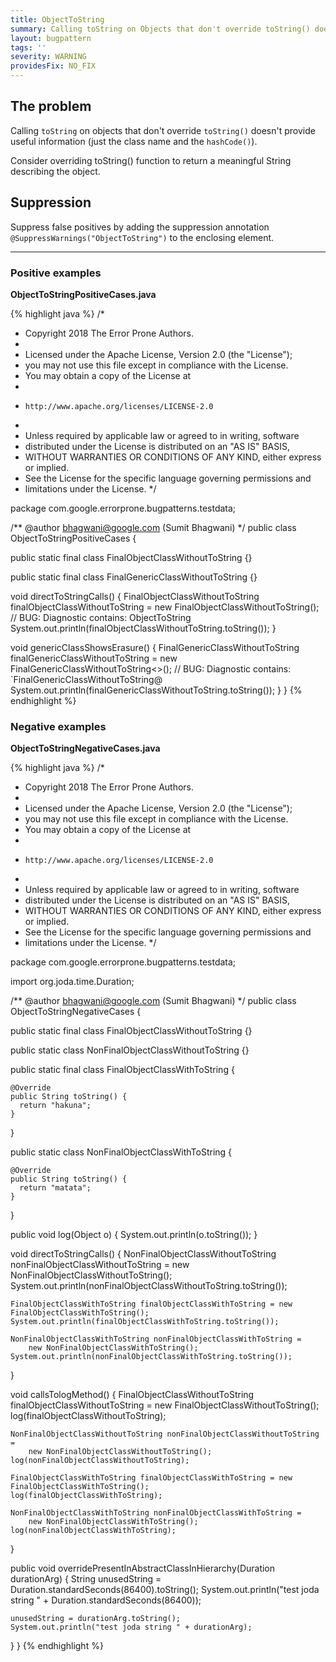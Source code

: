 ```yaml
---
title: ObjectToString
summary: Calling toString on Objects that don't override toString() doesn't provide useful information
layout: bugpattern
tags: ''
severity: WARNING
providesFix: NO_FIX
---
```


<!--
*** AUTO-GENERATED, DO NOT MODIFY ***
To make changes, edit the @BugPattern annotation or the explanation in docs/bugpattern.
-->

## The problem
Calling `toString` on objects that don't override `toString()` doesn't provide
useful information (just the class name and the `hashCode()`).

Consider overriding toString() function to return a meaningful String describing
the object.

## Suppression
Suppress false positives by adding the suppression annotation `@SuppressWarnings("ObjectToString")` to the enclosing element.

----------

### Positive examples
__ObjectToStringPositiveCases.java__

{% highlight java %}
/*
 * Copyright 2018 The Error Prone Authors.
 *
 * Licensed under the Apache License, Version 2.0 (the "License");
 * you may not use this file except in compliance with the License.
 * You may obtain a copy of the License at
 *
 *     http://www.apache.org/licenses/LICENSE-2.0
 *
 * Unless required by applicable law or agreed to in writing, software
 * distributed under the License is distributed on an "AS IS" BASIS,
 * WITHOUT WARRANTIES OR CONDITIONS OF ANY KIND, either express or implied.
 * See the License for the specific language governing permissions and
 * limitations under the License.
 */

package com.google.errorprone.bugpatterns.testdata;

/** @author bhagwani@google.com (Sumit Bhagwani) */
public class ObjectToStringPositiveCases {

  public static final class FinalObjectClassWithoutToString {}

  public static final class FinalGenericClassWithoutToString<T> {}

  void directToStringCalls() {
    FinalObjectClassWithoutToString finalObjectClassWithoutToString =
        new FinalObjectClassWithoutToString();
    // BUG: Diagnostic contains: ObjectToString
    System.out.println(finalObjectClassWithoutToString.toString());
  }

  void genericClassShowsErasure() {
    FinalGenericClassWithoutToString<Object> finalGenericClassWithoutToString =
        new FinalGenericClassWithoutToString<>();
    // BUG: Diagnostic contains: `FinalGenericClassWithoutToString@
    System.out.println(finalGenericClassWithoutToString.toString());
  }
}
{% endhighlight %}

### Negative examples
__ObjectToStringNegativeCases.java__

{% highlight java %}
/*
 * Copyright 2018 The Error Prone Authors.
 *
 * Licensed under the Apache License, Version 2.0 (the "License");
 * you may not use this file except in compliance with the License.
 * You may obtain a copy of the License at
 *
 *     http://www.apache.org/licenses/LICENSE-2.0
 *
 * Unless required by applicable law or agreed to in writing, software
 * distributed under the License is distributed on an "AS IS" BASIS,
 * WITHOUT WARRANTIES OR CONDITIONS OF ANY KIND, either express or implied.
 * See the License for the specific language governing permissions and
 * limitations under the License.
 */

package com.google.errorprone.bugpatterns.testdata;

import org.joda.time.Duration;

/** @author bhagwani@google.com (Sumit Bhagwani) */
public class ObjectToStringNegativeCases {

  public static final class FinalObjectClassWithoutToString {}

  public static class NonFinalObjectClassWithoutToString {}

  public static final class FinalObjectClassWithToString {

    @Override
    public String toString() {
      return "hakuna";
    }
  }

  public static class NonFinalObjectClassWithToString {

    @Override
    public String toString() {
      return "matata";
    }
  }

  public void log(Object o) {
    System.out.println(o.toString());
  }

  void directToStringCalls() {
    NonFinalObjectClassWithoutToString nonFinalObjectClassWithoutToString =
        new NonFinalObjectClassWithoutToString();
    System.out.println(nonFinalObjectClassWithoutToString.toString());

    FinalObjectClassWithToString finalObjectClassWithToString = new FinalObjectClassWithToString();
    System.out.println(finalObjectClassWithToString.toString());

    NonFinalObjectClassWithToString nonFinalObjectClassWithToString =
        new NonFinalObjectClassWithToString();
    System.out.println(nonFinalObjectClassWithToString.toString());
  }

  void callsTologMethod() {
    FinalObjectClassWithoutToString finalObjectClassWithoutToString =
        new FinalObjectClassWithoutToString();
    log(finalObjectClassWithoutToString);

    NonFinalObjectClassWithoutToString nonFinalObjectClassWithoutToString =
        new NonFinalObjectClassWithoutToString();
    log(nonFinalObjectClassWithoutToString);

    FinalObjectClassWithToString finalObjectClassWithToString = new FinalObjectClassWithToString();
    log(finalObjectClassWithToString);

    NonFinalObjectClassWithToString nonFinalObjectClassWithToString =
        new NonFinalObjectClassWithToString();
    log(nonFinalObjectClassWithToString);
  }

  public void overridePresentInAbstractClassInHierarchy(Duration durationArg) {
    String unusedString = Duration.standardSeconds(86400).toString();
    System.out.println("test joda string " + Duration.standardSeconds(86400));

    unusedString = durationArg.toString();
    System.out.println("test joda string " + durationArg);
  }
}
{% endhighlight %}

